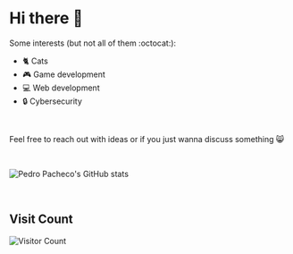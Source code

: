 # Hi there 👋

Some interests (but not all of them :octocat:):
- 🐈 Cats
- 🎮 Game development
- 💻 Web development
- 🔒 Cybersecurity

<br>

Feel free to reach out with ideas or if you just wanna discuss something 😸

<br>

![Pedro Pacheco's GitHub stats](https://github-readme-stats.vercel.app/api?username=p-paachecoo&theme=dark)

<br>

## Visit Count
![Visitor Count](https://profile-counter.glitch.me/p-paachecoo/count.svg)
